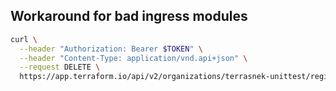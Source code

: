 ## Workaround for bad ingress modules

```bash
curl \
  --header "Authorization: Bearer $TOKEN" \
  --header "Content-Type: application/vnd.api+json" \
  --request DELETE \
  https://app.terraform.io/api/v2/organizations/terrasnek-unittest/registry-modules/private/terrasnek-unittest/terrasnek-unittest-module/tfe
```